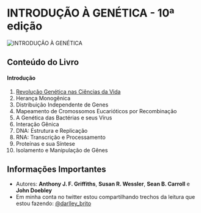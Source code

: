 # INTRODUÇÃO À GENÉTICA - 10ª edição

![INTRODUÇÃO À GENÉTICA](https://images.livrariasaraiva.com.br/imagemnet/imagem.aspx/?pro_id=4956118&qld=90&l=430&a=-1)

## Conteúdo do Livro

#### Introdução

1. [Revolução Genética nas Ciências da Vida](https://github.com/Darlley/ExerciciosLivros/tree/master/bioqu%C3%ADmica/introducaogenetica1/capituloum)
1. Herança Monogênica
1. Distribuição Independente de Genes
1. Mapeamento de Cromossomos Eucarióticos por Recombinação
1. A Genética das Bactérias e seus Vírus
1. Interação Gênica
1. DNA: Estrutura e Replicação
1. RNA: Transcrição e Processamento
1. Proteínas e sua Síntese
1. Isolamento e Manipulação de Gênes

## Informações Importantes

- Autores: **Anthony J. F. Griffiths**, **Susan R. Wessler**, **Sean B. Carroll** e **John Doebley**
- Em minha conta no twitter estou compartilhando trechos da leitura que estou fazendo: [@darlley_brito](https://twitter.com/darlley_brito/status/1123968350303019009)
